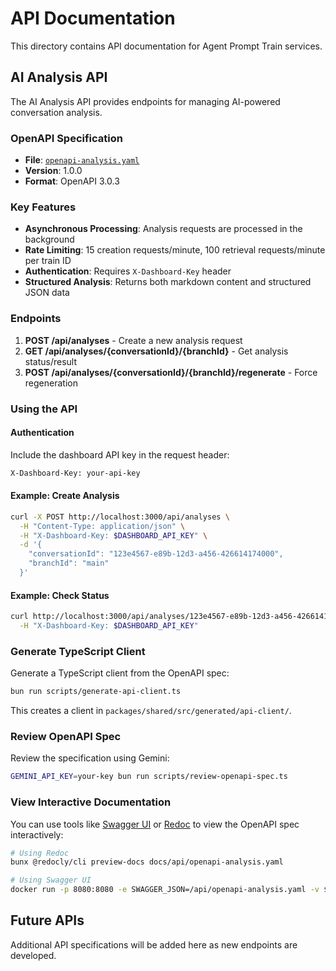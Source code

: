 # API Documentation

This directory contains API documentation for Agent Prompt Train services.

## AI Analysis API

The AI Analysis API provides endpoints for managing AI-powered conversation analysis.

### OpenAPI Specification

- **File**: [`openapi-analysis.yaml`](./openapi-analysis.yaml)
- **Version**: 1.0.0
- **Format**: OpenAPI 3.0.3

### Key Features

- **Asynchronous Processing**: Analysis requests are processed in the background
- **Rate Limiting**: 15 creation requests/minute, 100 retrieval requests/minute per train ID
- **Authentication**: Requires `X-Dashboard-Key` header
- **Structured Analysis**: Returns both markdown content and structured JSON data

### Endpoints

1. **POST /api/analyses** - Create a new analysis request
2. **GET /api/analyses/{conversationId}/{branchId}** - Get analysis status/result
3. **POST /api/analyses/{conversationId}/{branchId}/regenerate** - Force regeneration

### Using the API

#### Authentication

Include the dashboard API key in the request header:

```bash
X-Dashboard-Key: your-api-key
```

#### Example: Create Analysis

```bash
curl -X POST http://localhost:3000/api/analyses \
  -H "Content-Type: application/json" \
  -H "X-Dashboard-Key: $DASHBOARD_API_KEY" \
  -d '{
    "conversationId": "123e4567-e89b-12d3-a456-426614174000",
    "branchId": "main"
  }'
```

#### Example: Check Status

```bash
curl http://localhost:3000/api/analyses/123e4567-e89b-12d3-a456-426614174000/main \
  -H "X-Dashboard-Key: $DASHBOARD_API_KEY"
```

### Generate TypeScript Client

Generate a TypeScript client from the OpenAPI spec:

```bash
bun run scripts/generate-api-client.ts
```

This creates a client in `packages/shared/src/generated/api-client/`.

### Review OpenAPI Spec

Review the specification using Gemini:

```bash
GEMINI_API_KEY=your-key bun run scripts/review-openapi-spec.ts
```

### View Interactive Documentation

You can use tools like [Swagger UI](https://swagger.io/tools/swagger-ui/) or [Redoc](https://github.com/Redocly/redoc) to view the OpenAPI spec interactively:

```bash
# Using Redoc
bunx @redocly/cli preview-docs docs/api/openapi-analysis.yaml

# Using Swagger UI
docker run -p 8080:8080 -e SWAGGER_JSON=/api/openapi-analysis.yaml -v ${PWD}/docs/api:/api swaggerapi/swagger-ui
```

## Future APIs

Additional API specifications will be added here as new endpoints are developed.
